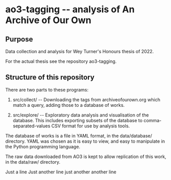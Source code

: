 ao3-tagging -- analysis of An Archive of Our Own
================================================


Purpose
-------

Data collection and analysis for Wey Turner's Honours thesis of 2022.

For the actual thesis see the repository ao3-tagging.


Structure of this repository
----------------------------

There are two parts to these programs:

 1. src/collect/ -- Downloading the tags from archiveofourown.org which
    match a query, adding those to a database of works.

 2. src/explore/ -- Exploratory data analysis and visualisation of the
    database. This includes exporting subsets of the database to
    comma-separated-values CSV format for use by analysis tools.

The database of works is a file in YAML format, in the data/database/
directory. YAML was chosen as it is easy to view, and easy to
manipulate in the Python programming language.

The raw data downloaded from AO3 is kept to allow
replication of this work, in the data/raw/
directory.


Just a line
Just another line
just another another line
